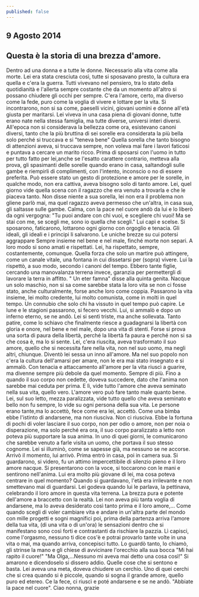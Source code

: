 ```yaml
---
published: false
---
```

## 9 Agosto 2014

## Questa è la storia di una brezza d'amore.

Dentro ad una donna e a tutte le donne. 
Necessario alla vita come alla morte. 
Lei era stata cresciuta così, tutte si sposavano presto, la cultura era quella e c'era la guerra. 
Tutti vivevano nel pensiero, tra lo stato della quotidianità e l'allerta sempre costante che da un momento all'altro si possano chiudere gli occhi per sempre. 
C'era l'amore, certo, ma diverso
come la fede, puro come la voglia di vivere e lottare per la vita. 
Si incontrarono, non si sa come, paeselli vicini, giovani uomini e donne all'età giusta per maritarsi. 
Lei viveva in una casa piena di giovani donne, tutte erano nate nella stessa famiglia, ma tutte diverse, universi interi diversi.
All'epoca non si considerava la bellezza come ora, esistevano canoni diversi, tanto che la più bruttina di sei sorelle
era considerata la più bella solo perché si truccava e si "teneva bene"
Quella sorella che tanto bisogno di attenzioni aveva, si truccava sempre, non voleva mai fare i lavori faticosi e puntava a cercare un marito ricco. Prima di sposarsi con l'uomo in tutto per tutto fatto per lei,anche se l'esatto carattere contrario, metteva alla prova, gli spasimanti delle sorelle quando erano in casa, saltandogli sulle gambe e riempirli di complimenti, con l'intento, inconscio o no di essere preferita. Può essere stato un gesto di protezione e amore per le sorelle, in qualche modo, non era cattiva, aveva bisogno solo di tanto amore.
Lei, quel giorno vide quella scena con il ragazzo che era venuto a trovarla e che le piaceva tanto.
 Non disse niente a sua sorella, lei non era il problema non gliene parlò mai, ma quel ragazzo aveva permesso che un'altra, in casa sua, gli saltasse sulle gambe. 
Calma, con la pace nel cuore andò da lui e lo liberò da ogni vergogna: 
"Tu puoi andare con chi vuoi, e scegliere chi vuoi! Ma se stai con me, se scegli me, sono io quella che scegli." 
Lui capì e scelse. 
Si sposarono, faticarono, lottarono ogni giorno con orgoglio e tenacia. 
Gli ideali, 
gli ideali e i principi li salvarono. Le uniche brezze su cui potersi aggrappare
Sempre insieme nel bene e nel male, finché morte non separi. 
A loro modo si sono amati e rispettati. 
Lei, ha rispettato, sempre, costantemente, comunque. 
Quella forza che solo un martire può attingere, come un canale vitale, una fontana in cui dissetarsi per (sopra) vivere. 
Lui la rispettò, a suo modo, secondo i canoni del tempo.
Ebbero tante figlie, cercando una manovalanza terrena invece, garanzia per permettergli di lavorare la terra in affitto. 
" Un eter famna" disse alla quinta genita.
Nacque un solo maschio, non si sa come sarebbe stata la loro vita se non ci fosse stato, anche culturalmente, forse anche loro come coppia.
Passarono la vita insieme, lei molto credente, lui molto comunista, come in molti in quel tempo. Un connubio che solo chi ha vissuto in quel tempo può capire. 
Le lune e le stagioni passarono, si fecero vecchi.
Lui, si ammalò e dopo un inferno eterno,
se ne andò. 
Lei si sentì triste, ma anche sollevata. 
Tanto patire, 
come lo schiavo che finalmente riesce a guadagnarsi la libertà con gloria e onore, nel bene e nel male, dopo una vita di stenti. 
Forse si prova una sorta di paura della libertà, perché la libertà fa paura e perché non si sa che cosa è, ma lo si sente.
Lei, c'era riuscita, aveva trasformato il suo amore, quello che si necessita fare nella vita, non nel suo uomo, ma negli altri, chiunque. 
Diventò lei sessa un inno all'amore. 
Ma nel suo popolo non c'era la cultura dell'amarsi per amare, non le era mai stato insegnato e si ammalò. 
Con tenacia e attaccamento all'amore per la vita riuscì a guarire, ma divenne sempre più debole da quel momento. Sempre di più. 
Fino a quando il suo corpo non cedette, doveva succedere, dato che l'anima non sarebbe mai ceduta per prima. 
E lì, vide tutto l'amore che aveva seminato nella sua vita, quello vero. 
L'amore vero può fare tanto male quanto bene. 
Lei, sul suo letto, mezza paralizzata, vide tutto quello che aveva seminato e bello non fu sempre,
lo vide su ogni persona della sua vita. 
Le persone erano tante,ma lo accettò, fece come era lei, accettò. 
Come una bimba ebbe l'istinto di andarsene, ma non riusciva. Non ci riusciva. 
Ebbe la fortuna di pochi di voler lasciare il suo corpo,
non per odio o amore, non per noia o disperazione, ma solo perché era ora,
il suo corpo paralizzato a letto non poteva più supportare la sua anima.
In uno di quei giorni,
le comunicarono che sarebbe venuto a farle visita un uomo, che portava il suo stesso cognome. 
Lei si illuminò, come se sapesse già, ma nessuno se ne accorse. 
Arrivò il momento, lui arrivò. 
Prima entrò in casa, poi in camera sua. 
Si guardarono, si videro, fu un attimo impercettibile di silenzio pieno 
e il loro amore nacque. 
Si presentarono con la voce, si toccarono con le mani e sentirono nell'anima. 
Lui era molto più giovane di lei, ma cosa poteva centrare in quel momento? 
Quando si guardavano, l'età era irrilevante 
e non smettevano mai di guardarsi. 
Lei godeva quando lui le parlava, la pettinava, celebrando il loro amore in questa vita terrena. 
La brezza pura e potente dell'amore a braccetto con la realtà. 
Lei non aveva più tanta voglia di andarsene, ma lo aveva desiderato così tanto prima e il loro amore,... 
Come quando scegli di voler cambiare vita e andare in un'altra parte del mondo con mille progetti e sogni magnifici poi, 
prima della partenza arriva l'amore della tua vita, (di una vita o di un'ora)
le sensazioni dentro che si manifestano sono così forti e contrastanti da rischiare la pazzia. 
Lì capisci, come l'orgasmo, nessuno ti dice cos'è e potrai provarlo tante volte in una vita o mai, ma quando arriva, concepisci tutto.
Lo guardò tanto, lo chiamò, gli strinse la mano e gli chiese di avvicinare l'orecchio alla sua bocca 
"Mi hai rapito il cuore!" 
"Ma Olga,...Nessuno mi aveva mai detto una cosa così!" 
Si amarono e dicendoselo si dissero addio. 
Quelle cose che si sentono e basta. 
Lei aveva una meta, doveva chiudere un cerchio. 
Uno di quei cerchi che si crea quando si è piccole, quando si sogna il grande amore, quello puro ed etereo.
Ce la fece, ci riuscì e poté andarsene e se ne andò.
"Abbiate la pace nel cuore".
Ciao nonna, grazie

